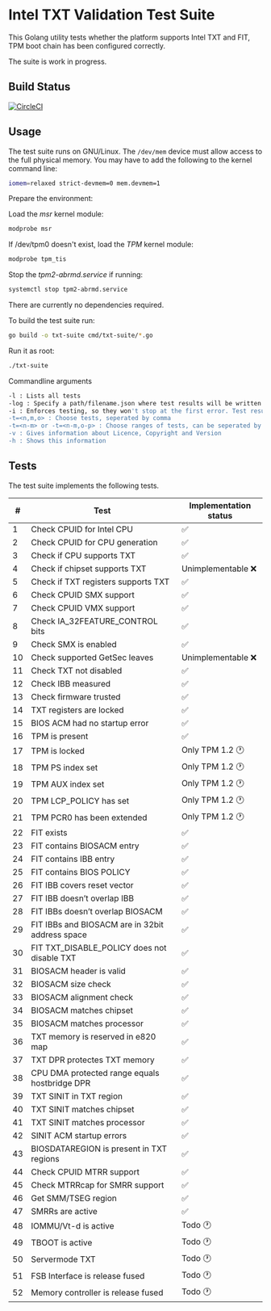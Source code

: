 Intel TXT Validation Test Suite
===============================

This Golang utility tests whether the platform supports Intel TXT and FIT, TPM
boot chain has been configured correctly.

The suite is work in progress.

Build Status
-----------
[![CircleCI](https://circleci.com/gh/9elements/txt-suite.svg?style=svg)](https://circleci.com/gh/9elements/txt-suite)

Usage
-----

The test suite runs on GNU/Linux. The `/dev/mem` device must allow access to the
full physical memory. You may have to add the following to the kernel command line:

```bash
iomem=relaxed strict-devmem=0 mem.devmem=1
```

Prepare the environment:

Load the *msr* kernel module:
```bash
modprobe msr
```

If /dev/tpm0 doesn't exist, load the *TPM* kernel module:
```bash
modprobe tpm_tis
```

Stop the *tpm2-abrmd.service* if running:
```bash
systemctl stop tpm2-abrmd.service
```

There are currently no dependencies required.

To build the test suite run:

```bash
go build -o txt-suite cmd/txt-suite/*.go
```

Run it as root:

```bash
./txt-suite
```

Commandline arguments
```bash
-l : Lists all tests
-log : Specify a path/filename.json where test results will be written (only in combination with test enforcing (-i option))
-i : Enforces testing, so they won't stop at the first error. Test results will be written to test_log.json
-t=<n,m,o> : Choose tests, seperated by comma
-t=<n-m> or -t=<n-m,o-p> : Choose ranges of tests, can be seperated by comma
-v : Gives information about Licence, Copyright and Version
-h : Shows this information
```

Tests
-----

The test suite implements the following tests.

|  # | Test                                             | Implementation status  |
| -- | ------------------------------------------------ | ---------------------- |
|  1 | Check CPUID for Intel CPU                        | :white_check_mark:     |
|  2 | Check CPUID for CPU generation                   | :white_check_mark:     |
|  3 | Check if CPU supports TXT                        | :white_check_mark:     |
|  4 | Check if chipset supports TXT                    | Unimplementable :x:    |
|  5 | Check if TXT registers supports TXT              | :white_check_mark:     |
|  6 | Check CPUID SMX support                          | :white_check_mark:     |
|  7 | Check CPUID VMX support                          | :white_check_mark:     |
|  8 | Check IA\_32FEATURE\_CONTROL bits                | :white_check_mark:     |
|  9 | Check SMX is enabled                             | :white_check_mark:     |
| 10 | Check supported GetSec leaves                    | Unimplementable :x:    |
| 11 | Check TXT not disabled                           | :white_check_mark:     |
| 12 | Check IBB measured                               | :white_check_mark:     |
| 13 | Check firmware trusted                           | :white_check_mark:     |
| 14 | TXT registers are locked                         | :white_check_mark:     |
| 15 | BIOS ACM had no startup error                    | :white_check_mark:     |
| 16 | TPM is present                                   | :white_check_mark:     |
| 17 | TPM is locked                                    | Only TPM 1.2 :clock1:  |
| 18 | TPM PS index set                                 | Only TPM 1.2 :clock1:  |
| 19 | TPM AUX index set                                | Only TPM 1.2 :clock1:  |
| 20 | TPM LCP\_POLICY has set                          | Only TPM 1.2 :clock1:  |
| 21 | TPM PCR0 has been extended                       | Only TPM 1.2 :clock1:  |
| 22 | FIT exists                                       | :white_check_mark:     |
| 23 | FIT contains BIOSACM entry                       | :white_check_mark:     |
| 24 | FIT contains IBB entry                           | :white_check_mark:     |
| 25 | FIT contains BIOS POLICY                         | :white_check_mark:     |
| 26 | FIT IBB covers reset vector                      | :white_check_mark:     |
| 27 | FIT IBB doesn’t overlap IBB                      | :white_check_mark:     |
| 28 | FIT IBBs doesn’t overlap BIOSACM                 | :white_check_mark:     |
| 29 | FIT IBBs and BIOSACM are in 32bit address space  | :white_check_mark:     |
| 30 | FIT TXT\_DISABLE\_POLICY does not disable TXT    | :white_check_mark:     |
| 31 | BIOSACM header is valid                          | :white_check_mark:     |
| 32 | BIOSACM size check                               | :white_check_mark:     |
| 33 | BIOSACM alignment check                          | :white_check_mark:     |
| 34 | BIOSACM matches chipset                          | :white_check_mark:     |
| 35 | BIOSACM matches processor                        | :white_check_mark:     |
| 36 | TXT memory is reserved in e820 map               | :white_check_mark:     |
| 37 | TXT DPR protectes TXT memory                     | :white_check_mark:     |
| 38 | CPU DMA protected range equals hostbridge DPR    | :white_check_mark:     |
| 39 | TXT SINIT in TXT region                          | :white_check_mark:     |
| 40 | TXT SINIT matches chipset                        | :white_check_mark:     |
| 41 | TXT SINIT matches processor                      | :white_check_mark:     |
| 42 | SINIT ACM startup errors                         | :white_check_mark:     |
| 43 | BIOSDATAREGION is present in TXT regions         | :white_check_mark:     |
| 44 | Check CPUID MTRR support                         | :white_check_mark:     |
| 45 | Check MTRRcap for SMRR support                   | :white_check_mark:     |
| 46 | Get SMM/TSEG region                              | :white_check_mark:     |
| 47 | SMRRs are active                                 | :white_check_mark:     |
| 48 | IOMMU/Vt-d is active                             | Todo :clock1:          |
| 49 | TBOOT is active                                  | Todo :clock1:          |
| 50 | Servermode TXT                                   | Todo :clock1:          |
| 51 | FSB Interface is release fused                   | Todo :clock1:          |
| 52 | Memory controller is release fused               | Todo :clock1:          |
